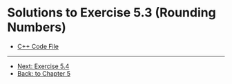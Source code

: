 # Solutions to Exercise 5.3 (Rounding Numbers)

-   [C++ Code File](05_03.cpp)

---

-   [Next: Exercise 5.4](05_04.md)
-   [Back: to Chapter 5](README.md)
